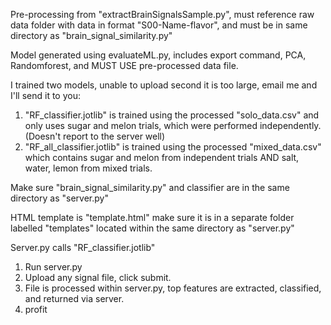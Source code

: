 Pre-processing from "extractBrainSignalsSample.py", must reference raw data folder with data in format "S00-Name-flavor", and must be in same directory as "brain_signal_similarity.py"

Model generated using evaluateML.py, includes export command, PCA, Randomforest, and MUST USE pre-processed data file. 

I trained two models, unable to upload second it is too large, email me and I'll send it to you: 
1) "RF_classifier.jotlib" is trained using the processed "solo_data.csv" and only uses sugar and melon trials, which were performed independently. (Doesn't report to the server well)
2) "RF_all_classifier.jotlib" is trained using the processed "mixed_data.csv" which contains sugar and melon from independent trials AND salt, water, lemon from mixed trials.  



Make sure "brain_signal_similarity.py" and classifier are in the same directory as "server.py"

HTML template is "template.html" make sure it is in a separate folder labelled "templates" located within the same directory as "server.py"

Server.py calls "RF_classifier.jotlib"

1) Run server.py
2) Upload any signal file, click submit.
3) File is processed within server.py, top features are extracted, classified, and returned via server.
4) profit
